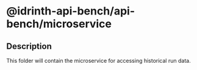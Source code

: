 # @idrinth-api-bench/api-bench/microservice

## Description

This folder will contain the microservice for accessing historical run data.
